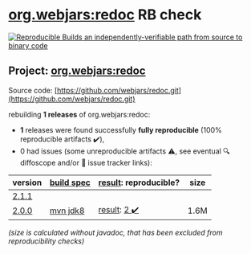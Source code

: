 [org.webjars:redoc](https://central.sonatype.com/artifact/org.webjars/redoc/2.0.0/versions) RB check
=======

[![Reproducible Builds](https://reproducible-builds.org/images/logos/rb.svg) an independently-verifiable path from source to binary code](https://reproducible-builds.org/)

## Project: [org.webjars:redoc](https://central.sonatype.com/artifact/org.webjars/redoc/2.0.0/versions)

Source code: [https://github.com/webjars/redoc.git](https://github.com/webjars/redoc.git)

rebuilding **1 releases** of org.webjars:redoc:
- **1** releases were found successfully **fully reproducible** (100% reproducible artifacts :heavy_check_mark:),
- 0 had issues (some unreproducible artifacts :warning:, see eventual :mag: diffoscope and/or :memo: issue tracker links):

| version | [build spec](/BUILDSPEC.md) | [result](https://reproducible-builds.org/docs/jvm/): reproducible? | size |
| -- | --------- | ------ | -- |
| [2.1.1](https://central.sonatype.com/artifact/org.webjars/redoc/2.1.1/pom) | | | |
| [2.0.0](https://central.sonatype.com/artifact/org.webjars/redoc/2.0.0/pom) | [mvn jdk8](redoc-2.0.0.buildspec) | [result](redoc-2.0.0.buildinfo): [2 :heavy_check_mark: ](redoc-2.0.0.buildcompare) | 1.6M |

<i>(size is calculated without javadoc, that has been excluded from reproducibility checks)</i>
